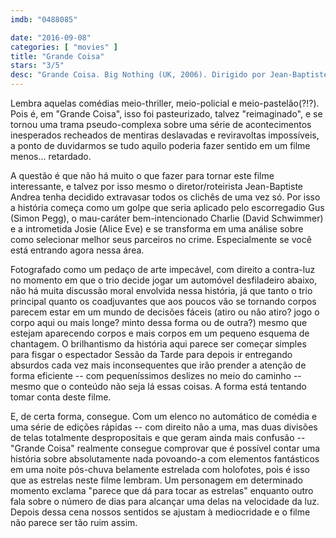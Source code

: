 ```yaml
---
imdb: "0488085"

date: "2016-09-08"
categories: [ "movies" ]
title: "Grande Coisa"
stars: "3/5"
desc: "Grande Coisa. Big Nothing (UK, 2006). Dirigido por Jean-Baptiste Andrea. Escrito por Jean-Baptiste Andrea, William Rosenfeld. Com David Schwimmer, Simon Pegg, Alice Eve, Natascha McElhone, Jon Polito, Mimi Rogers, William Rosenfeld, Julian Glover, Olivia Peterson."
---
```

Lembra aquelas comédias meio-thriller, meio-policial e meio-pastelão(?!?). Pois é, em "Grande Coisa", isso foi pasteurizado, talvez "reimaginado", e se tornou uma trama pseudo-complexa sobre uma série de acontecimentos inesperados recheados de mentiras deslavadas e reviravoltas impossíveis, a ponto de duvidarmos se tudo aquilo poderia fazer sentido em um filme menos... retardado.

A questão é que não há muito o que fazer para tornar este filme interessante, e talvez por isso mesmo o diretor/roteirista Jean-Baptiste Andrea tenha decidido extravasar todos os clichês de uma vez só. Por isso a história começa como um golpe que seria aplicado pelo escorregadio Gus (Simon Pegg), o mau-caráter bem-intencionado Charlie (David Schwimmer) e a intrometida Josie (Alice Eve) e se transforma em uma análise sobre como selecionar melhor seus parceiros no crime. Especialmente se você está entrando agora nessa área.

Fotografado como um pedaço de arte impecável, com direito a contra-luz no momento em que o trio decide jogar um automóvel desfiladeiro abaixo, não há muita discussão moral envolvida nessa história, já que tanto o trio principal quanto os coadjuvantes que aos poucos vão se tornando corpos parecem estar em um mundo de decisões fáceis (atiro ou não atiro? jogo o corpo aqui ou mais longe? minto dessa forma ou de outra?) mesmo que estejam aparecendo corpos e mais corpos em um pequeno esquema de chantagem. O brilhantismo da história aqui parece ser começar simples para fisgar o espectador Sessão da Tarde para depois ir entregando absurdos cada vez mais inconsequentes que irão prender a atenção de forma eficiente -- com pequeníssimos deslizes no meio do caminho -- mesmo que o conteúdo não seja lá essas coisas. A forma está tentando tomar conta deste filme.

E, de certa forma, consegue. Com um elenco no automático de comédia e uma série de edições rápidas -- com direito não a uma, mas duas divisões de telas totalmente despropositais e que geram ainda mais confusão -- "Grande Coisa" realmente consegue comprovar que é possível contar uma história sobre absolutamente nada povoando-a com elementos fantásticos em uma noite pós-chuva belamente estrelada com holofotes, pois é isso que as estrelas neste filme lembram. Um personagem em determinado momento exclama "parece que dá para tocar as estrelas" enquanto outro fala sobre o número de dias para alcançar uma delas na velocidade da luz. Depois dessa cena nossos sentidos se ajustam à mediocridade e o filme não parece ser tão ruim assim.
